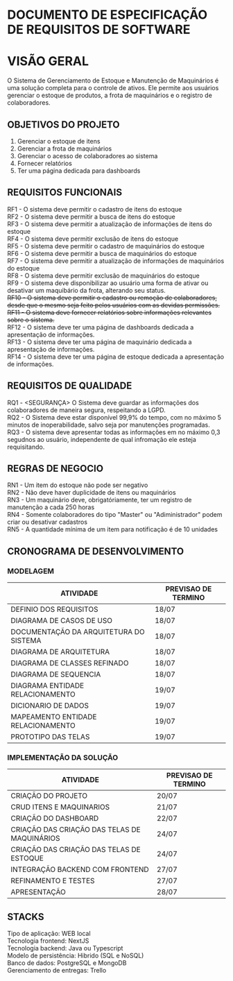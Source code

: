 # DOCUMENTO DE ESPECIFICAÇÃO DE REQUISITOS DE SOFTWARE

# VISÃO GERAL

O Sistema de Gerenciamento de Estoque e Manutenção de Maquinários é uma solução completa para o controle de ativos. Ele permite aos usuários gerenciar o estoque de produtos, a frota de maquinários e o registro de colaboradores.

## OBJETIVOS DO PROJETO

1. Gerenciar o estoque de itens
2. Gerenciar a frota de maquinários
3. Gerenciar o acesso de colaboradores ao sistema
4. Fornecer relatórios
5. Ter uma página dedicada para dashboards

## REQUISITOS FUNCIONAIS

RF1 - O sistema deve permitir o cadastro de itens do estoque<br/>
RF2 - O sistema deve permitir a busca de itens do estoque<br/>
RF3 - O sistema deve permitir a atualização de informações de itens do estoque<br/>
RF4 - O sistema deve permitir exclusão de itens do estoque<br/>
RF5 - O sistema deve permitir o cadastro de maquinários do estoque<br/>
RF6 - O sistema deve permitir a busca de maquinários do estoque<br/>
RF7 - O sistema deve permitir a atualização de informações de maquinários do estoque<br/>
RF8 - O sistema deve permitir exclusão de maquinários do estoque<br/>
RF9 - O sistema deve disponibilizar ao usuário uma forma de ativar ou desativar um maquibário da frota, alterando seu status.<br/>
~~RF10 - O sistema deve permitir o cadastro ou remoção de colaboradores, desde que o mesmo seja feito pelos usuários com as devidas permissões.~~<br/>
~~RF11 - O sistema deve fornecer relatórios sobre informações relevantes sobre o sistema.~~<br/>
RF12 - O sistema deve ter uma página de dashboards dedicada a apresentação de informações.<br/>
RF13 - O sistema deve ter uma página de maquinário dedicada a apresentação de informações.<br/>
RF14 - O sistema deve ter uma página de estoque dedicada a apresentação de informações.<br/>

## REQUISITOS DE QUALIDADE

RQ1 - <SEGURANÇA> O Sistema deve guardar as informações dos colaboradores de maneira segura, respeitando a LGPD.<br/>
RQ2 - <DISPONIBILIDADE> O Sistema deve estar disponível 99,9% do tempo, com no máximo 5 minutos de inoperabilidade, salvo seja por manutenções programadas.<br/>
RQ3 - <PERFORMANCE> O sistema deve apresentar todas as informações em no máximo 0,3 segudnos ao usuário, independente de qual infromação ele esteja requisitando.<br/>

## REGRAS DE NEGOCIO

RN1 - Um item do estoque não pode ser negativo<br/>
RN2 - Não deve haver duplicidade de itens ou maquinários<br/>
RN3 - Um maquinário deve, obrigatóriamente, ter um registro de manutenção a cada 250 horas<br/>
RN4 - Somente colaboradores do tipo "Master" ou "Adiministrador" podem criar ou desativar cadastros<br/>
RN5 - A quantidade mínima de um item para notificação é de 10 unidades<br/>

## CRONOGRAMA DE DESENVOLVIMENTO

### MODELAGEM
|ATIVIDADE|PREVISAO DE TERMINO|
|---|---|
|DEFINIO DOS REQUISITOS | 18/07 |
|DIAGRAMA DE CASOS DE USO | 18/07 |
|DOCUMENTAÇÃO DA ARQUITETURA DO SISTEMA| 18/07|
|DIAGRAMA DE ARQUITETURA | 18/07 |
|DIAGRAMA DE CLASSES REFINADO| 18/07 |
|DIAGRAMA DE SEQUENCIA | 18/07 |
|DIAGRAMA ENTIDADE RELACIONAMENTO | 19/07 |
|DICIONARIO DE DADOS | 19/07|
|MAPEAMENTO ENTIDADE RELACIONAMENTO | 19/07|
|PROTOTIPO DAS TELAS | 19/07|

### IMPLEMENTAÇÃO DA SOLUÇÃO
|ATIVIDADE|PREVISAO DE TERMINO|
|---|---|
|CRIAÇÃO DO PROJETO| 20/07 |
|CRUD ITENS E MAQUINARIOS| 21/07 |
|CRIAÇÃO DO DASHBOARD | 22/07 |
|CRIAÇÃO DAS CRIAÇÃO DAS TELAS DE MAQUINÁRIOS | 24/07 |
|CRIAÇÃO DAS CRIAÇÃO DAS TELAS DE ESTOQUE | 24/07 |
|INTEGRAÇÃO BACKEND COM FRONTEND | 27/07 |
|REFINAMENTO E TESTES | 27/07 |
| APRESENTAÇÃO | 28/07 |

## STACKS

Tipo de aplicação: WEB local<br/>
Tecnologia frontend: NextJS<br/>
Tecnologia backend: Java ou Typescript<br/>
Modelo de persistência: Hibrido (SQL e NoSQL)<br/>
Banco de dados: PostgreSQL e MongoDB<br/>
Gerenciamento de entregas: Trello<br/>